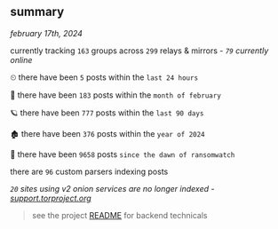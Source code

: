
## summary
_february 17th, 2024_

currently tracking `163` groups across `299` relays & mirrors - _`79` currently online_

⏲ there have been `5` posts within the `last 24 hours`

🦈 there have been `183` posts within the `month of february`

🪐 there have been `777` posts within the `last 90 days`

🏚 there have been `376` posts within the `year of 2024`

🦕 there have been `9658` posts `since the dawn of ransomwatch`

there are `96` custom parsers indexing posts

_`20` sites using v2 onion services are no longer indexed - [support.torproject.org](https://support.torproject.org/onionservices/v2-deprecation/)_

> see the project [README](https://github.com/joshhighet/ransomwatch#ransomwatch--) for backend technicals
